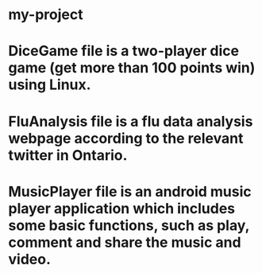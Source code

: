 # my-project
# DiceGame file is a two-player dice game (get more than 100 points win) using Linux.
# FluAnalysis file is a flu data analysis webpage according to the relevant twitter in Ontario.
# MusicPlayer file is an android music player application which includes some basic functions, such as play, comment and share the music and video.
